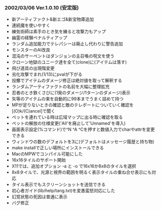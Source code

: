 
### 2002/03/06 Ver.1.0.10 (安定版)

 - 新アーティファクト&新エゴ&新宝物庫追加
 - 連続魔を使いやすく
 - 練気術師は素手のとき気を練ると攻撃力もアップ
 - 幽霊の経験ペナルティアップ
 - ランダム追加能力でテレパシーは廃止し代わりに警告追加
 - モンスターのAI改良
 - 混沌のサーペントはダンジョンの主召喚の呪文を使う
 - クローン地獄のユニーク達を全て(clone)に(アイテムは落す)
 - 飛び道具の出現階変更
 - 劣化攻撃でまれ(1/13)にpvalが下がる
 - 投擲でアイテムのダメージ修正は絶対値を取って解釈する
 - ランダムアーティファクトの名前を大幅に整理拡充
 - 忍者のとき鉄くさびに(1発のダメージ/1ターンのダメージ)表示
 - 矢等のアイテムの束を自動的に99本までうまく詰めて持つ
 - MPが足りないときの確認と敵のテレポートについていく確認を[(O)k/(C)ancel]で聞く
 - ペットを連れている時は広域マップに出る時に確認を取る
 - ペットの解放の仕様変更('All'を廃止して'Unnamed'を導入)
 - 画面表示設定(%コマンド)で^N ^A ^Cを押すと数値入力でcharやattrを変更できる
 - ウィンドウの数のデフォルトを3に(デフォルトはメッセージ履歴と持ち物)
 - make installで正しい場所にインストールできる
 - MacのMPWでコンパイル可能にした
 - 16x16タイルのサポート開始
 - X11では、追加オプション -a と -o で16x16か8x8のタイルを選択
 - 8x8タイルで、光源と視界の範囲を明るく表示タイルの重ね合せ表示にも対応
 - タイル表示でもスクリーンショットを送信できる
 - 初心者ガイド(lib/help/tang.txt)を変愚蛮怒対応にした
 - 幻覚状態の死因は普通に表示
 - バグ修正

